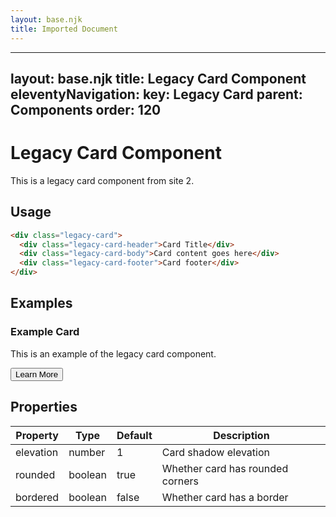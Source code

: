 ```yaml
---
layout: base.njk
title: Imported Document
---
```



---
layout: base.njk
title: Legacy Card Component
eleventyNavigation:
  key: Legacy Card
  parent: Components
  order: 120
---

# Legacy Card Component

This is a legacy card component from site 2.

## Usage

```html
<div class="legacy-card">
  <div class="legacy-card-header">Card Title</div>
  <div class="legacy-card-body">Card content goes here</div>
  <div class="legacy-card-footer">Card footer</div>
</div>
```

## Examples

<div class="bg-white rounded shadow p-4 max-w-md my-8">
  <h3 class="font-semibold mb-2">Example Card</h3>
  <p class="text-gray-700">This is an example of the legacy card component.</p>
  <div class="mt-4 pt-4 border-t">
    <button class="text-blue-600 hover:underline">Learn More</button>
  </div>
</div>

## Properties

| Property | Type | Default | Description |
|----------|------|---------|-------------|
| elevation | number | 1 | Card shadow elevation |
| rounded | boolean | true | Whether card has rounded corners |
| bordered | boolean | false | Whether card has a border |
